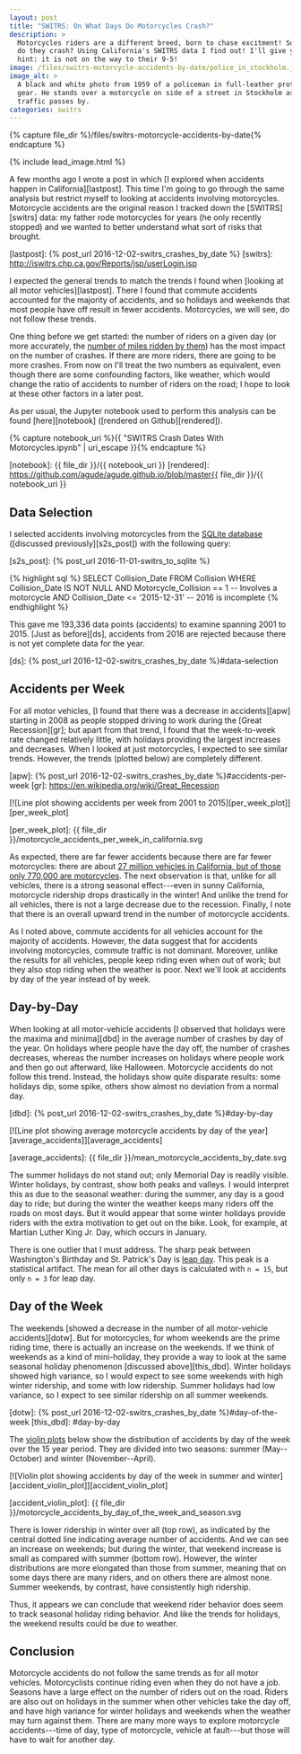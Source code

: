 ```yaml
---
layout: post
title: "SWITRS: On What Days Do Motorcycles Crash?"
description: >
  Motorcycles riders are a different breed, born to chase excitment! So when
  do they crash? Using California's SWITRS data I find out! I'll give you a
  hint: it is not on the way to their 9-5!
image: /files/switrs-motorcycle-accidents-by-date/police_in_stockholm.jpg
image_alt: >
  A black and white photo from 1959 of a policeman in full-leather protective
  gear. He stands over a motorcycle on side of a street in Stockholm as
  traffic passes by.
categories: switrs
---
```


{% capture file_dir %}/files/switrs-motorcycle-accidents-by-date{% endcapture %}

{% include lead_image.html %}

A few months ago I wrote a post in which [I explored when accidents happen in
California][lastpost]. This time I'm going to go through the same analysis but
restrict myself to looking at accidents involving motorcycles. Motorcycle
accidents are the original reason I tracked down the [SWITRS][switrs] data: my
father rode motorcycles for years (he only recently stopped) and we wanted to
better understand what sort of risks that brought.

[lastpost]: {% post_url 2016-12-02-switrs_crashes_by_date %}
[switrs]: http://iswitrs.chp.ca.gov/Reports/jsp/userLogin.jsp

I expected the general trends to match the trends I found when [looking at all
motor vehicles][lastpost]. There I found that commute accidents accounted for
the majority of accidents, and so holidays and weekends that most people have
off result in fewer accidents. Motorcycles, we will see, do not follow these
trends.

One thing before we get started: the number of riders on a given day (or more
accurately, the [number of miles ridden by them][vmot]) has the most impact on
the number of crashes. If there are more riders, there are going to be more
crashes. From now on I'll treat the two numbers as equivalent, even though
there are some confounding factors, like weather, which would change the ratio
of accidents to number of riders on the road; I hope to look at these other
factors in a later post.

[vmot]: https://en.wikipedia.org/wiki/Vehicle_miles_of_travel

As per usual, the Jupyter notebook used to perform this analysis can be found
[here][notebook] ([rendered on Github][rendered]).

{% capture notebook_uri %}{{ "SWITRS Crash Dates With Motorcycles.ipynb" | uri_escape }}{% endcapture %} 

[notebook]: {{ file_dir }}/{{ notebook_uri }}
[rendered]: https://github.com/agude/agude.github.io/blob/master{{ file_dir }}/{{ notebook_uri }}

## Data Selection

I selected accidents involving motorcycles from the [SQLite database][s2s]
([discussed previously][s2s_post]) with the following query:

[s2s]: https://github.com/agude/SWITRS-to-SQLite
[s2s_post]: {% post_url 2016-11-01-switrs_to_sqlite %}

{% highlight sql %}
SELECT Collision_Date FROM Collision
WHERE Collision_Date IS NOT NULL
AND Motorcycle_Collision == 1       -- Involves a motorcycle
AND Collision_Date <= '2015-12-31'  -- 2016 is incomplete
{% endhighlight %}

This gave me 193,336 data points (accidents) to examine spanning 2001 to 2015.
[Just as before][ds], accidents from 2016 are rejected because there is not
yet complete data for the year.

[ds]: {% post_url 2016-12-02-switrs_crashes_by_date %}#data-selection

## Accidents per Week

For all motor vehicles, [I found that there was a decrease in accidents][apw]
starting in 2008 as people stopped driving to work during the [Great
Recession][gr]; but apart from that trend, I found that the week-to-week rate
changed relatively little, with holidays providing the largest increases and
decreases. When I looked at just motorcycles, I expected to see similar
trends. However, the trends (plotted below) are completely different.

[apw]: {% post_url 2016-12-02-switrs_crashes_by_date %}#accidents-per-week
[gr]: https://en.wikipedia.org/wiki/Great_Recession

[![Line plot showing accidents per week from 2001 to
2015][per_week_plot]][per_week_plot]

[per_week_plot]: {{ file_dir }}/motorcycle_accidents_per_week_in_california.svg

As expected, there are far fewer accidents because there are far fewer
motorcycles: there are about [27 million vehicles in California, but of those
only 770,000 are motorcycles][dot]. The next observation is that, unlike for
all vehicles, there is a strong seasonal effect---even in sunny California,
motorcycle ridership drops drastically in the winter! And unlike the trend for
all vehicles, there is not a large decrease due to the recession. Finally, I
note that there is an overall upward trend in the number of motorcycle
accidents.

[dot]: https://www.fhwa.dot.gov/policyinformation/statistics/2012/mv1.cfm

As I noted above, commute accidents for all vehicles account for the majority
of accidents. However, the data suggest that for accidents involving
motorcycles, commute traffic is not dominant. Moreover, unlike the results for
all vehicles, people keep riding even when out of work; but they also stop
riding when the weather is poor. Next we'll look at accidents by day of the
year instead of by week.

## Day-by-Day

When looking at all motor-vehicle accidents [I observed that holidays were the
maxima and minima][dbd] in the average number of crashes by day of the year.
On holidays where people have the day off, the number of crashes decreases,
whereas the number increases on holidays where people work and then go out
afterward, like Halloween. Motorcycle accidents do not follow this trend.
Instead, the holidays show quite disparate results: some holidays dip, some spike,
others show almost no deviation from a normal day.

[dbd]: {% post_url 2016-12-02-switrs_crashes_by_date %}#day-by-day

[![Line plot showing average motorcycle accidents by day of the
year][average_accidents]][average_accidents]

[average_accidents]: {{ file_dir }}/mean_motorcycle_accidents_by_date.svg

The summer holidays do not stand out; only Memorial Day is readily visible.
Winter holidays, by contrast, show both peaks and valleys. I would interpret
this as due to the seasonal weather: during the summer, any day is a good day
to ride; but during the winter the weather keeps many riders off the roads on
most days. But it would appear that some winter holidays provide riders with
the extra motivation to get out on the bike. Look, for example, at Martian
Luther King Jr. Day, which occurs in January.

There is one outlier that I must address. The sharp peak between Washington's
Birthday and St. Patrick's Day is [leap day][leapday]. This peak is a
statistical artifact. The mean for all other days is calculated with `n = 15`,
but only `n = 3` for leap day.

[leapday]: https://en.wikipedia.org/wiki/February_29

## Day of the Week

The weekends [showed a decrease in the number of all motor-vehicle
accidents][dotw]. But for motorcycles, for whom weekends are the prime riding
time, there is actually an increase on the weekends. If we think of weekends
as a kind of mini-holiday, they provide a way to look at the same seasonal
holiday phenomenon [discussed above][this_dbd]. Winter holidays showed high
variance, so I would expect to see some weekends with high winter ridership,
and some with low ridership. Summer holidays had low variance, so I expect to
see similar ridership on all summer weekends.

[dotw]: {% post_url 2016-12-02-switrs_crashes_by_date %}#day-of-the-week
[this_dbd]: #day-by-day

The [violin plots][violin] below show the distribution of accidents by day of
the week over the 15 year period. They are divided into two seasons: summer
(May--October) and winter (November--April).

[violin]: https://en.wikipedia.org/wiki/Violin_plot

[![Violin plot showing accidents by day of the week in summer and
winter][accident_violin_plot]][accident_violin_plot]

[accident_violin_plot]: {{ file_dir }}/motorcycle_accidents_by_day_of_the_week_and_season.svg

There is lower ridership in winter over all (top row), as indicated by the
central dotted line indicating average number of accidents. And we can see an
increase on weekends; but during the winter, that weekend increase is small as
compared with summer (bottom row). However, the winter distributions are more
elongated than those from summer, meaning that on some days there are many
riders, and on others there are almost none. Summer weekends, by contrast,
have consistently high ridership.

Thus, it appears we can conclude that weekend rider behavior does seem to
track seasonal holiday riding behavior. And like the trends for holidays, the
weekend results could be due to weather.

## Conclusion

Motorcycle accidents do not follow the same trends as for all motor vehicles.
Motorcyclists continue riding even when they do not have a job.  Seasons have
a large effect on the number of riders out on the road. Riders are also out on
holidays in the summer when other vehicles take the day off, and have high
variance for winter holidays and weekends when the weather may turn against
them. There are many more ways to explore motorcycle accidents---time of day,
type of motorcycle, vehicle at fault---but those will have to wait for another
day.
